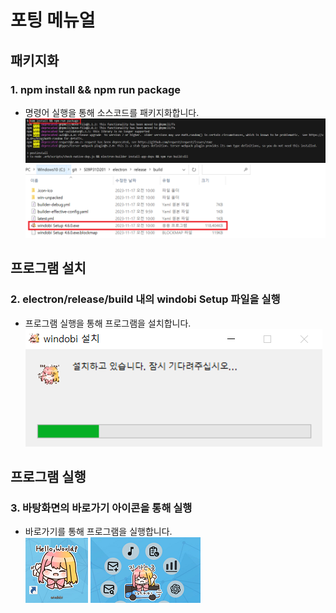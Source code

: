 # 포팅 메뉴얼

## 패키지화

### 1. npm install && npm run package
- 명령어 실행을 통해 소스코드를 패키지화합니다.
![소스코드](./img/windobiSetup.png)
![패키지](./img/windobiSetup2.png)


## 프로그램 설치
### 2. electron/release/build 내의 windobi Setup 파일을 실행
- 프로그램 실행을 통해 프로그램을 설치합니다.
![설치중](./img/Setup2.png)


## 프로그램 실행
### 3. 바탕화면의 바로가기 아이콘을 통해 실행
- 바로가기를 통해 프로그램을 실행합니다.  
![바로가기](./img/shortCut.png) 
![실행](./img/running.png)
